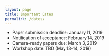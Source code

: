 ```yaml
---
layout: page
title: Important Dates
permalink: /dates/
---
```

* Paper submission deadline: January 11, 2019
* Notification of acceptance: February 14, 2019
* Camera-ready papers due: March 3, 2019
* Workshop date: TBD (May 13-14, 2019)